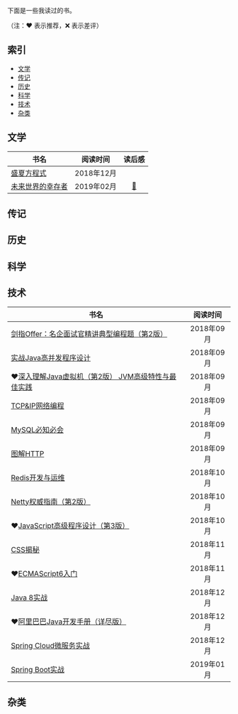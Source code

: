 下面是一些我读过的书。

（注：:heart: 表示推荐，:x: 表示差评）

## 索引

- [文学](#文学)
- [传记](#传记)
- [历史](#历史)
- [科学](#科学)
- [技术](#技术)
- [杂类](#杂类)

## 文学

|书名|阅读时间|读后感|
|---|:-:|:-:|
|[盛夏方程式](https://book.douban.com/subject/30317420/)|2018年12月|
|[未来世界的幸存者](https://book.douban.com/subject/30259509/)|2019年02月|[:pencil:](https://mp.weixin.qq.com/s?__biz=MzU5MTcyOTQ5OA==&mid=2247483714&idx=1&sn=825458f595715f577fdc0cf0bb191481&chksm=fe2bc777c95c4e61cc02b27cf680aabbe504e64170d2e8254f3e479e6893235fcc0540e087ce&token=295529302&lang=zh_CN#rd)|

## 传记

## 历史

## 科学

## 技术

|书名|阅读时间|
|---|:-:|
|[剑指Offer：名企面试官精讲典型编程题（第2版）](https://book.douban.com/subject/27008702/)|2018年09月|
|[实战Java高并发程序设计](https://book.douban.com/subject/26663605/)|2018年09月|
|:heart:[深入理解Java虚拟机（第2版） JVM高级特性与最佳实践](https://book.douban.com/subject/24722612/)|2018年09月|
|[TCP&IP网络编程](https://book.douban.com/subject/25911735/)|2018年09月|
|[MySQL必知必会](https://book.douban.com/subject/3354490/)|2018年09月|
|[图解HTTP](https://book.douban.com/subject/25863515/)|2018年09月|
|[Redis开发与运维](https://book.douban.com/subject/26971561/)|2018年10月|
|[Netty权威指南（第2版）](https://book.douban.com/subject/26663605/)|2018年10月|
|:heart:[JavaScript高级程序设计（第3版）](https://book.douban.com/subject/10546125/)|2018年10月|
|[CSS揭秘](https://book.douban.com/subject/26745943/)|2018年11月|
|:heart:[ECMAScript6入门](https://book.douban.com/subject/25966265/)|2018年11月|
|[Java 8实战](https://book.douban.com/subject/26772632/)|2018年12月|
|:heart:[阿里巴巴Java开发手册（详尽版）](https://book.douban.com/subject/27605355/)|2018年12月|
|[Spring Cloud微服务实战](https://book.douban.com/subject/27025912/)|2018年12月|
|[Spring Boot实战](https://book.douban.com/subject/26857423/)|2019年01月|

## 杂类
